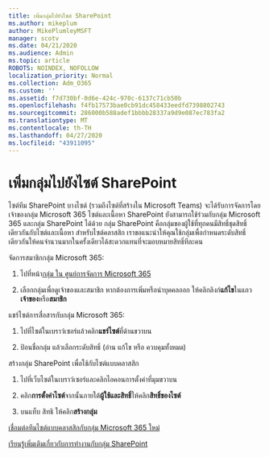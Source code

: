 ```yaml
---
title: เพิ่มกลุ่มไปยังไซต์ SharePoint
ms.author: mikeplum
author: MikePlumleyMSFT
manager: scotv
ms.date: 04/21/2020
ms.audience: Admin
ms.topic: article
ROBOTS: NOINDEX, NOFOLLOW
localization_priority: Normal
ms.collection: Adm_O365
ms.custom: ''
ms.assetid: f7d730bf-0d6e-424c-970c-6137c71cb50b
ms.openlocfilehash: f4fb17573bae0cb91dc458433eedfd7398802743
ms.sourcegitcommit: 286000b588adef1bbbb28337a9d9e087ec783fa2
ms.translationtype: MT
ms.contentlocale: th-TH
ms.lasthandoff: 04/27/2020
ms.locfileid: "43911095"
---
```

# <a name="add-a-group-to-a-sharepoint-site"></a>เพิ่มกลุ่มไปยังไซต์ SharePoint

ไซต์ทีม SharePoint บางไซต์ (รวมถึงไซต์ที่สร้างใน Microsoft Teams) จะได้รับการจัดการโดยเจ้าของกลุ่ม Microsoft 365 ไซต์และเนื้อหา SharePoint ยังสามารถใช้ร่วมกับกลุ่ม Microsoft 365 และกลุ่ม SharePoint ได้ด้วย กลุ่ม SharePoint คือกลุ่มของผู้ใช้ที่ทุกคนมีสิทธิ์ชุดสิทธิ์เดียวกันกับไซต์และเนื้อหา สําหรับไซต์คลาสสิก เราขอแนะนําให้คุณใช้กลุ่มเพื่อกําหนดระดับสิทธิ์เดียวกันให้คนจํานวนมากในครั้งเดียวได้สะดวกแทนที่จะมอบหมายสิทธิ์ทีละคน
  
จัดการสมาชิกกลุ่ม Microsoft 365:
  
1. ไปที่หน้า[กลุ่ม ใน ศูนย์การจัดการ Microsoft 365](https://portal.office.com/adminportal/home#/groups)
    
2. เลือกกลุ่มเพื่อดูเจ้าของและสมาชิก หากต้องการเพิ่มหรือนําบุคคลออก ให้คลิกลิงก์**แก้ไข**ในแถว**เจ้าของ**หรือ**สมาชิก** 
    
แชร์ไซต์การสื่อสารกับกลุ่ม Microsoft 365:
  
1. ไปที่ไซต์ในเบราว์เซอร์แล้วคลิก**แชร์ไซต์**ที่ด้านขวาบน 
    
2. ป้อนชื่อกลุ่ม แล้วเลือกระดับสิทธิ์ (อ่าน แก้ไข หรือ ควบคุมทั้งหมด)
    
สร้างกลุ่ม SharePoint เพื่อใช้กับไซต์แบบคลาสสิก
  
1. ไปที่เว็บไซต์ในเบราว์เซอร์และคลิกไอคอนการตั้งค่าที่มุมขวาบน
    
2. คลิก**การตั้งค่าไซต์**จากนั้นภายใต้**ผู้ใช้และสิทธิ์**ให้คลิก**สิทธิ์ของไซต์**
    
3. บนแท็บ สิทธิ ให้คลิก**สร้างกลุ่ม**
    
[เชื่อมต่อทีมไซต์แบบคลาสสิกกับกลุ่ม Microsoft 365 ใหม่](https://go.microsoft.com/fwlink/?linkid=2008654)
  
[เรียนรู้เพิ่มเติมเกี่ยวกับการทํางานกับกลุ่ม SharePoint](https://go.microsoft.com/fwlink/?linkid=874658)
  

